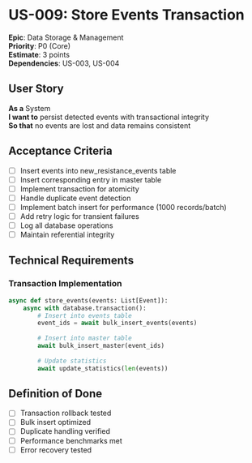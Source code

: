 # US-009: Store Events Transaction

**Epic**: Data Storage & Management  
**Priority**: P0 (Core)  
**Estimate**: 3 points  
**Dependencies**: US-003, US-004  

## User Story

**As a** System  
**I want to** persist detected events with transactional integrity  
**So that** no events are lost and data remains consistent

## Acceptance Criteria

- [ ] Insert events into new_resistance_events table
- [ ] Insert corresponding entry in master table
- [ ] Implement transaction for atomicity
- [ ] Handle duplicate event detection
- [ ] Implement batch insert for performance (1000 records/batch)
- [ ] Add retry logic for transient failures
- [ ] Log all database operations
- [ ] Maintain referential integrity

## Technical Requirements

### Transaction Implementation
```python
async def store_events(events: List[Event]):
    async with database.transaction():
        # Insert into events table
        event_ids = await bulk_insert_events(events)
        
        # Insert into master table
        await bulk_insert_master(event_ids)
        
        # Update statistics
        await update_statistics(len(events))
```

## Definition of Done

- [ ] Transaction rollback tested
- [ ] Bulk insert optimized
- [ ] Duplicate handling verified
- [ ] Performance benchmarks met
- [ ] Error recovery tested